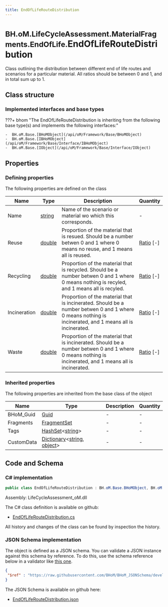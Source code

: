 ```yaml
---
title: EndOfLifeRouteDistribution
---
```


# <small>BH.oM.LifeCycleAssessment.MaterialFragments.EndOfLife.</small>**EndOfLifeRouteDistribution**

Class outlining the distribution between different end of life routes and scenarios for a particular material. All ratios should be between 0 and 1, and in total sum up to 1.

## Class structure

### Implemented interfaces and base types

???+ bhom "The EndOfLifeRouteDistribution is inheriting from the following base type(s) and implements the following interfaces:"

    -  BH.oM.Base.[BHoMObject](/api/oM/Framework/Base/BHoMObject)
    -  BH.oM.Base.[IBHoMObject](/api/oM/Framework/Base/Interface/IBHoMObject)
    -  BH.oM.Base.[IObject](/api/oM/Framework/Base/Interface/IObject)


## Properties



### Defining properties

The following properties are defined on the class

| Name             | Type             | Description      | Quantity         |
|------------------|------------------|------------------|------------------|
| Name | [string](https://learn.microsoft.com/en-us/dotnet/api/System.String?view=netstandard-2.0) | Name of the scenario or material wo which this corresponds. | - |
| Reuse | [double](https://learn.microsoft.com/en-us/dotnet/api/System.Double?view=netstandard-2.0) | Proportion of the material that is resued. Should be a number betwen 0 and 1 where 0 means no reuse, and 1 means all is reused. | [Ratio](/api/oM/Dimensional/Quantities/Attributes/Ratio) [-] |
| Recycling | [double](https://learn.microsoft.com/en-us/dotnet/api/System.Double?view=netstandard-2.0) | Proportion of the material that is recycled. Should be a number betwen 0 and 1 where 0 means nothing is recyled, and 1 means all is recyled. | [Ratio](/api/oM/Dimensional/Quantities/Attributes/Ratio) [-] |
| Incineration | [double](https://learn.microsoft.com/en-us/dotnet/api/System.Double?view=netstandard-2.0) | Proportion of the material that is incinerated. Should be a number betwen 0 and 1 where 0 means nothing is incinerated, and 1 means all is incinerated. | [Ratio](/api/oM/Dimensional/Quantities/Attributes/Ratio) [-] |
| Waste | [double](https://learn.microsoft.com/en-us/dotnet/api/System.Double?view=netstandard-2.0) | Proportion of the material that is incinerated. Should be a number betwen 0 and 1 where 0 means nothing is incinerated, and 1 means all is incinerated. | [Ratio](/api/oM/Dimensional/Quantities/Attributes/Ratio) [-] |


### Inherited properties
The following properties are inherited from the base class of the object

| Name             | Type             | Description      | Quantity         |
|------------------|------------------|------------------|------------------|
| BHoM_Guid | [Guid](https://learn.microsoft.com/en-us/dotnet/api/System.Guid?view=netstandard-2.0) | - | - |
| Fragments | [FragmentSet](/api/oM/Framework/Base/FragmentSet) | - | - |
| Tags | [HashSet](https://learn.microsoft.com/en-us/dotnet/api/System.Collections.Generic.HashSet-1?view=netstandard-2.0)&lt;[string](https://learn.microsoft.com/en-us/dotnet/api/System.String?view=netstandard-2.0)&gt; | - | - |
| CustomData | [Dictionary](https://learn.microsoft.com/en-us/dotnet/api/System.Collections.Generic.Dictionary-2?view=netstandard-2.0)&lt;[string](https://learn.microsoft.com/en-us/dotnet/api/System.String?view=netstandard-2.0), [object](https://learn.microsoft.com/en-us/dotnet/api/System.Object?view=netstandard-2.0)&gt; | - | - |


## Code and Schema

### C# implementation

``` C# title="C#"
public class EndOfLifeRouteDistribution : BH.oM.Base.BHoMObject, BH.oM.Base.IBHoMObject, BH.oM.Base.IObject
```

Assembly: LifeCycleAssessment_oM.dll

The C# class definition is available on github:

- [EndOfLifeRouteDistribution.cs](https://github.com/BHoM/BHoM/blob/develop/LifeCycleAssessment_oM/MaterialFragments\EndOfLife\EndOfLifeRouteDistribution.cs)

All history and changes of the class can be found by inspection the history.
### JSON Schema implementation

The object is defined as a JSON schema. You can validate a JSON instance against this schema by reference. To do this, use the schema reference below in a validator like [this one](https://www.jsonschemavalidator.net/).

``` json title="JSON Schema"
{
 "$ref" : "https://raw.githubusercontent.com/BHoM/BHoM_JSONSchema/develop/LifeCycleAssessment_oM/MaterialFragments/EndOfLife/EndOfLifeRouteDistribution.json"
}
```

The JSON Schema is available on github here:

- [EndOfLifeRouteDistribution.json](https://github.com/BHoM/BHoM_JSONSchema/blob/develop/LifeCycleAssessment_oM/MaterialFragments/EndOfLife/EndOfLifeRouteDistribution.json)
